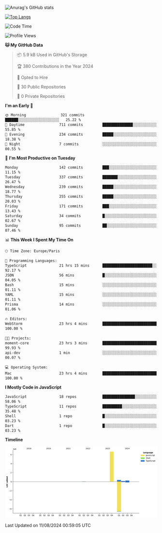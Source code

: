 ![Anurag's GitHub stats](https://github-readme-stats.vercel.app/api?username=sufiane&theme=dark&show_icons=true&count_private=true)


[![Top Langs](https://github-readme-stats.vercel.app/api/top-langs/?username=sufiane&layout=compact)](https://github.com/anuraghazra/github-readme-stats)

<!--START_SECTION:waka-->
![Code Time](http://img.shields.io/badge/Code%20Time-1%2C208%20hrs%2032%20mins-blue)

![Profile Views](http://img.shields.io/badge/Profile%20Views-0-blue)

**🐱 My GitHub Data** 

> 📦 5.9 kB Used in GitHub's Storage 
 > 
> 🏆 380 Contributions in the Year 2024
 > 
> 💼 Opted to Hire
 > 
> 📜 30 Public Repositories 
 > 
> 🔑 0 Private Repositories 
 > 
**I'm an Early 🐤** 

```text
🌞 Morning                321 commits         ██████░░░░░░░░░░░░░░░░░░░   25.22 % 
🌆 Daytime                711 commits         ██████████████░░░░░░░░░░░   55.85 % 
🌃 Evening                234 commits         █████░░░░░░░░░░░░░░░░░░░░   18.38 % 
🌙 Night                  7 commits           ░░░░░░░░░░░░░░░░░░░░░░░░░   00.55 % 
```
📅 **I'm Most Productive on Tuesday** 

```text
Monday                   142 commits         ███░░░░░░░░░░░░░░░░░░░░░░   11.15 % 
Tuesday                  337 commits         ███████░░░░░░░░░░░░░░░░░░   26.47 % 
Wednesday                239 commits         █████░░░░░░░░░░░░░░░░░░░░   18.77 % 
Thursday                 255 commits         █████░░░░░░░░░░░░░░░░░░░░   20.03 % 
Friday                   171 commits         ███░░░░░░░░░░░░░░░░░░░░░░   13.43 % 
Saturday                 34 commits          █░░░░░░░░░░░░░░░░░░░░░░░░   02.67 % 
Sunday                   95 commits          ██░░░░░░░░░░░░░░░░░░░░░░░   07.46 % 
```


📊 **This Week I Spent My Time On** 

```text
🕑︎ Time Zone: Europe/Paris

💬 Programming Languages: 
TypeScript               21 hrs 15 mins      ███████████████████████░░   92.17 % 
JSON                     56 mins             █░░░░░░░░░░░░░░░░░░░░░░░░   04.05 % 
Bash                     15 mins             ░░░░░░░░░░░░░░░░░░░░░░░░░   01.11 % 
YAML                     15 mins             ░░░░░░░░░░░░░░░░░░░░░░░░░   01.11 % 
Prisma                   14 mins             ░░░░░░░░░░░░░░░░░░░░░░░░░   01.06 % 

🔥 Editors: 
WebStorm                 23 hrs 4 mins       █████████████████████████   100.00 % 

🐱‍💻 Projects: 
moment-core              23 hrs 3 mins       █████████████████████████   99.93 % 
api-dev                  1 min               ░░░░░░░░░░░░░░░░░░░░░░░░░   00.07 % 

💻 Operating System: 
Mac                      23 hrs 4 mins       █████████████████████████   100.00 % 
```

**I Mostly Code in JavaScript** 

```text
JavaScript               18 repos            ███████████████░░░░░░░░░░   58.06 % 
TypeScript               11 repos            █████████░░░░░░░░░░░░░░░░   35.48 % 
Shell                    1 repo              █░░░░░░░░░░░░░░░░░░░░░░░░   03.23 % 
Dart                     1 repo              █░░░░░░░░░░░░░░░░░░░░░░░░   03.23 % 
```



**Timeline**

![Lines of Code chart](https://raw.githubusercontent.com/Sufiane/Sufiane/main/assets/bar_graph.png)


 Last Updated on 11/08/2024 00:59:05 UTC
<!--END_SECTION:waka-->


<!--
**Sufiane/sufiane** is a ✨ _special_ ✨ repository because its `README.md` (this file) appears on your GitHub profile.

Here are some ideas to get you started:

- 🔭 I’m currently working on ...
- 🌱 I’m currently learning ...
- 👯 I’m looking to collaborate on ...
- 🤔 I’m looking for help with ...
- 💬 Ask me about ...
- 📫 How to reach me: ...
- 😄 Pronouns: ...
- ⚡ Fun fact: ...
-->
